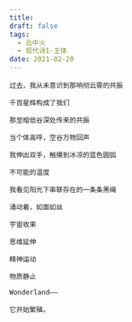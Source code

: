 ```yaml
---
title: 
draft: false
tags:
  - 云中火
  - 现代诗I-主体
date: 2021-02-20
---
```

	过去，我从未意识到那响彻云霄的共振
	
	千百星辉构成了我们
	
	那至暗低谷深处传来的共振
	
	当个体高呼，空谷万物回声
	
	我伸出双手，触摸到冰凉的蓝色圆弧
	
	不可能的温度
	
	我看见阳光下串联存在的一条条黑绳
	
	涌动着，如面如丝
	
	宇宙收束
	
	思维延伸
	
	精神运动
	
	物质静止
	
	Wonderland——
	
	它开始繁殖。